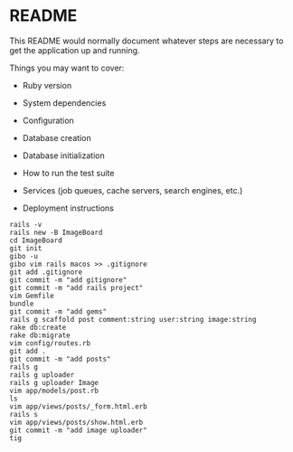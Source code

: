 # README

This README would normally document whatever steps are necessary to get the
application up and running.

Things you may want to cover:

* Ruby version

* System dependencies

* Configuration

* Database creation

* Database initialization

* How to run the test suite

* Services (job queues, cache servers, search engines, etc.)

* Deployment instructions

```
rails -v
rails new -B ImageBoard
cd ImageBoard
git init
gibo -u
gibo vim rails macos >> .gitignore
git add .gitignore
git commit -m "add gitignore"
git commit -m "add rails project"
vim Gemfile
bundle
git commit -m "add gems"
rails g scaffold post comment:string user:string image:string
rake db:create
rake db:migrate
vim config/routes.rb
git add .
git commit -m "add posts"
rails g
rails g uploader
rails g uploader Image
vim app/models/post.rb
ls
vim app/views/posts/_form.html.erb
rails s
vim app/views/posts/show.html.erb
git commit -m "add image uploader"
tig

```
